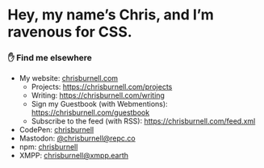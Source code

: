 # Hey, my name’s Chris, and I’m ravenous for CSS.

### ✋ Find me elsewhere

- My website: <a href="https://chrisburnell.com/" rel="me">chrisburnell.com</a>
  - Projects: <a href="https://chrisburnell.com/projects/" rel="me">https://chrisburnell.com/projects</a>
  - Writing: <a href="https://chrisburnell.com/writing/" rel="me">https://chrisburnell.com/writing</a>
  - Sign my Guestbook (with Webmentions): <a href="https://chrisburnell.com/guestbook/" rel="me">https://chrisburnell.com/guestbook</a>
  - Subscribe to the feed (with RSS): <a href="https://chrisburnell.com/feed.xml" rel="me">https://chrisburnell.com/feed.xml</a>
- CodePen: <a href="https://codepen.io/chrisburnell" rel="me">chrisburnell</a>
- Mastodon: <a href="https://fediverse.repc.co/@chrisburnell" rel="me">@​chrisburnell@​repc.co</a>
- npm: <a href="https://www.npmjs.com/~chrisburnell" rel="me">chrisburnell</a>
- XMPP: <a href="xmpp:chrisburnell@xmpp.earth" rel="me">chrisburnell@xmpp.earth</a>
